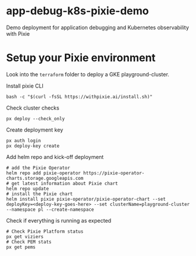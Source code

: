 # app-debug-k8s-pixie-demo
Demo deployment for application debugging and Kubernetes observability with Pixie

# Setup your Pixie environment

Look into the `terraform` folder to deploy a GKE playground-cluster.

Install pixie CLI

```
bash -c "$(curl -fsSL https://withpixie.ai/install.sh)"
```

Check cluster checks

```
px deploy --check_only
```

Create deployment key

```
px auth login
px deploy-key create
```

Add helm repo and kick-off deployment

```
# add the Pixie Operator
helm repo add pixie-operator https://pixie-operator-charts.storage.googleapis.com
# get latest information about Pixie chart
helm repo update
# install the Pixie chart
helm install pixie pixie-operator/pixie-operator-chart --set deployKey=<deploy-key-goes-here> --set clusterName=playground-cluster --namespace pl --create-namespace
```

Check if everything is running as expected

```
# Check Pixie Platform status
px get viziers
# Check PEM stats
px get pems
```

